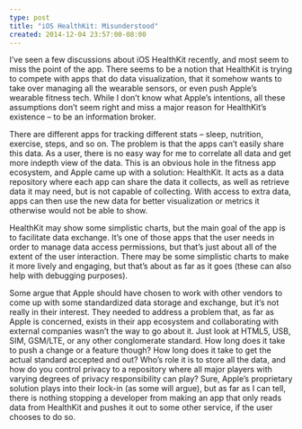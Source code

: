 ```yaml
---
type: post
title: "iOS HealthKit: Misunderstood"
created: 2014-12-04 23:57:00-08:00
---
```

I’ve seen a few discussions about iOS HealthKit recently, and most seem to miss the point of the app. There seems to be a notion that HealthKit is trying to compete with apps that do data visualization, that it somehow wants to take over managing all the wearable sensors, or even push Apple’s wearable fitness tech. While I don’t know what Apple’s intentions, all these assumptions don’t seem right and miss a major reason for HealthKit’s existence – to be an information broker.

There are different apps for tracking different stats – sleep, nutrition, exercise, steps, and so on. The problem is that the apps can’t easily share this data. As a user, there is no easy way for me to correlate all data and get more indepth view of the data. This is an obvious hole in the fitness app ecosystem, and Apple came up with a solution: HealthKit. It acts as a data repository where each app can share the data it collects, as well as retrieve data it may need, but is not capable of collecting. With access to extra data, apps can then use the new data for better visualization or metrics it otherwise would not be able to show.

HealthKit may show some simplistic charts, but the main goal of the app is to facilitate data exchange. It’s one of those apps that the user needs in order to manage data access permissions, but that’s just about all of the extent of the user interaction. There may be some simplistic charts to make it more lively and engaging, but that’s about as far as it goes (these can also help with debugging purposes).

Some argue that Apple should have chosen to work with other vendors to come up with some standardized data storage and exchange, but it’s not really in their interest. They needed to address a problem that, as far as Apple is concerned, exists in their app ecosystem and collaborating with external companies wasn’t the way to go about it. Just look at HTML5, USB, SIM, GSM/LTE, or any other conglomerate standard. How long does it take to push a change or a feature though? How long does it take to get the actual standard accepted and out? Who’s role it is to store all the data, and how do you control privacy to a repository where all major players with varying degrees of privacy responsibility can play? Sure, Apple’s proprietary solution plays into their lock-in (as some will argue), but as far as I can tell, there is nothing stopping a developer from making an app that only reads data from HealthKit and pushes it out to some other service, if the user chooses to do so.
